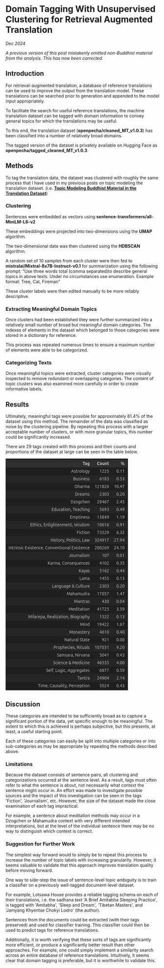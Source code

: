 # Domain Tagging With Unsupervised Clustering for Retrieval Augmented Translation

*Dec 2024*

*A previous version of this post mistakenly omitted non-Buddhist material from the analysis. This has now been corrected.*

## Introduction

For retrieval-augmented translation, a database of reference translations can be used to improve the output from the translation model. These translations can be searched prior to generation and appended to the model input appropriately.

To facilitate the search for useful reference translations, the machine translation dataset can be tagged with domain information to convey general topics for which the translations may be useful. 

To this end, the translation dataset (**openpecha/cleaned_MT_v1.0.3**) has been classified into a number of relatively broad domains.

The tagged version of the dataset is privately available on Hugging Face as **openpecha/tagged_cleaned_MT_v1.0.3**

## Methods

To tag the translation data, the dataset was clustered with roughly the same process that I have used in my previous posts on topic modeling the translation dataset. (i.e. [**Topic Modeling Buddhist Material in the Translation Dataset**](https://forum.openpecha.org/t/topic-modeling-buddhist-material-in-the-translation-dataset/91))

### Clustering
Sentences were embedded as vectors using **sentence-transformers/all-MiniLM-L6-v2**

These embeddings were projected into two-dimensions using the **UMAP** algorithm.

The two-dimensional data was then clustered using the **HDBSCAN** algorithm.

A random set of 10 samples from each cluster were then fed to **mistralai/Mixtral-8x7B-Instruct-v0.1** for summarization using the following prompt: “Use three words total (comma separated)to describe general topics in above texts. Under no circumstances use enumeration. Example format: Tree, Cat, Fireman”

These cluster labels were then edited manually to be more reliably descriptive.

### Extracting Meaningful Domain Topics

Once clusters had been established they were further summarized into a relatively small number of broad but meaningful domain categories. The indexes of elements in the dataset which belonged to those categories were stored in a dictionary for reference.

This process was repeated numerous times to ensure a maximum number of elements were able to be categorized.

### Categorizing Texts

Once meaningful topics were extracted, cluster categories were visually inspected to remove redundant or overlapping categories. The content of topic clusters was also examined more carefully in order to create informative labels.

## Results

Ultimately,  meaningful tags were possible for approximately 81.4% of the dataset using this method. The remainder of the data was classified as noise by the clustering pipeline. By repeating this process with a larger acceptable number of clusters, or with more granular topics, this number could be significantly increased.

There are 29 tags created with this process and their counts and proportions of the dataset at large can be seen in the table below.

![image|265x500](assets/unsup-topic-labels.png)


## Discussion
These categories are intended to be sufficiently broad as to capture a significant portion of the data, yet specific enough to be meaningful. The extent to which this is achieved is perhaps subjective, but this presents, at least, a useful starting point.

Each of these categories can easily be split into multiple categories or into sub-categories as may be appropriate by repeating the methods described above.

### Limitations

Because the dataset consists of sentence pairs, all clustering and categorizations occurred at the sentence level. As a result, tags must often refer to what the sentence is about, not necessarily what context the sentence might occur in. An effort was made to investigate possible sources and the impact of this investigation can be seen in the tags 'Fiction', 'Journalism', etc. However, the size of the dataset made the close examination of each tag impractical.

For example, a sentence about meditation methods may occur in a Dzogchen or Mahamudra context with very different intended interpretations, but at the level of the individual sentence there may be no way to distinguish which context is correct.

### Suggestion for Further Work

The simplest way forward would to simply be to repeat this process to increase the number of topic labels with increasing granularity. However, it seems valuable to validate that this approach improves translation quality before moving forward.

One way to side-step the issue of sentence-level topic ambiguity is to train a classifier on a previously well-tagged document-level dataset. 

For example, Lotsawa House provides a reliable tagging schema on each of their translations, i.e. the sadhana text  'A Brief Amitabha Sleeping Practice', is tagged with 'Amitabha', 'Sleep and Dream', 'Tibetan Masters', and 'Jamyang Khyentse Chokyi Lodro' (the author). 

Sentences from the documents could be extracted (with their tags preserved) and used for classifier training. This classifier could then be used to predict tags for reference translations.

Additionally, it is worth verifying that these sorts of tags are significantly more efficient, or produce a significantly better result than other approaches. For example, one could simply implement a similarity search across an entire database of reference translations. Intuitively, it seems clear that domain tagging is preferable, but it is worthwhile to validate this.